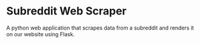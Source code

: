 # Subreddit Web Scraper

A python web application that scrapes data from a subreddit and renders it on our website using Flask.

